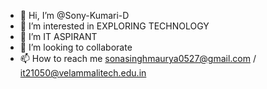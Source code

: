 - 👋 Hi, I’m @Sony-Kumari-D
- 👀 I’m interested in EXPLORING TECHNOLOGY
- 🌱 I’m IT ASPIRANT
- 💞️ I’m looking to collaborate 
- 📫 How to reach me sonasinghmaurya0527@gmail.com / it21050@velammalitech.edu.in


